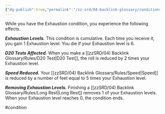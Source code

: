 ```yaml
---
{"dg-publish":true,"permalink":"/zz-srd/04-backlink-glossary/conditions/exhaustion/"}
---
```


While you have the Exhaustion condition, you experience the following effects.

***Exhaustion Levels.*** This condition is cumulative. Each time you receive it, you gain 1 Exhaustion level. You die if your Exhaustion level is 6.

***D20 Tests Affected.*** When you make a [[zzSRD/04) Backlink Glossary/Rules/D20 Test\|D20 Test]], the roll is reduced by 2 times your Exhaustion level.

***Speed Reduced.*** Your [[zzSRD/04) Backlink Glossary/Rules/Speed\|Speed]] is reduced by a number of feet equal to 5 times your Exhaustion level.

***Removing Exhaustion Levels.*** Finishing a [[zzSRD/04) Backlink Glossary/Rules/Long Rest\|Long Rest]] removes 1 of your Exhaustion levels. When your Exhaustion level reaches 0, the condition ends.

#condition